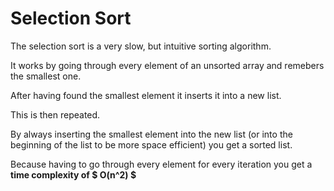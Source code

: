 # Selection Sort

The selection sort is a very slow, but intuitive sorting algorithm.

It works by going through every element of an unsorted array and remebers the smallest one.

After having found the smallest element it inserts it into a new list.

This is then repeated.

By always inserting the smallest element into the new list (or into the beginning of the list to be more space efficient) you get a sorted list.

Because having to go through every element for every iteration you get a **time complexity of $ O(n^2) $**
